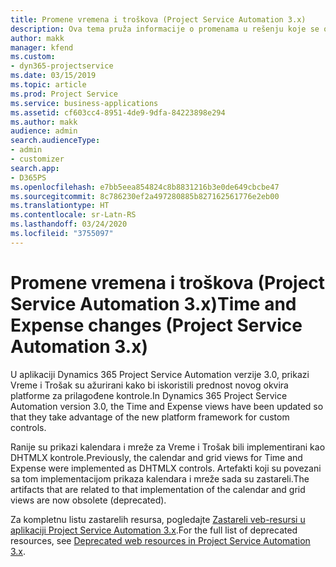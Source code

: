 ```yaml
---
title: Promene vremena i troškova (Project Service Automation 3.x)
description: Ova tema pruža informacije o promenama u rešenju koje se odnose na vreme i troškove.
author: makk
manager: kfend
ms.custom:
- dyn365-projectservice
ms.date: 03/15/2019
ms.topic: article
ms.prod: Project Service
ms.service: business-applications
ms.assetid: cf603cc4-8951-4de9-9dfa-84223898e294
ms.author: makk
audience: admin
search.audienceType:
- admin
- customizer
search.app:
- D365PS
ms.openlocfilehash: e7bb5eea854824c8b8831216b3e0de649cbcbe47
ms.sourcegitcommit: 8c786230ef2a497280885b827162561776e2eb00
ms.translationtype: HT
ms.contentlocale: sr-Latn-RS
ms.lasthandoff: 03/24/2020
ms.locfileid: "3755097"
---
```

# <a name="time-and-expense-changes-project-service-automation-3x"></a><span data-ttu-id="6089b-103">Promene vremena i troškova (Project Service Automation 3.x)</span><span class="sxs-lookup"><span data-stu-id="6089b-103">Time and Expense changes (Project Service Automation 3.x)</span></span>

<span data-ttu-id="6089b-104">U aplikaciji Dynamics 365 Project Service Automation verzije 3.0, prikazi Vreme i Trošak su ažurirani kako bi iskoristili prednost novog okvira platforme za prilagođene kontrole.</span><span class="sxs-lookup"><span data-stu-id="6089b-104">In Dynamics 365 Project Service Automation version 3.0, the Time and Expense views have been updated so that they take advantage of the new platform framework for custom controls.</span></span>

<span data-ttu-id="6089b-105">Ranije su prikazi kalendara i mreže za Vreme i Trošak bili implementirani kao DHTMLX kontrole.</span><span class="sxs-lookup"><span data-stu-id="6089b-105">Previously, the calendar and grid views for Time and Expense were implemented as DHTMLX controls.</span></span> <span data-ttu-id="6089b-106">Artefakti koji su povezani sa tom implementacijom prikaza kalendara i mreže sada su zastareli.</span><span class="sxs-lookup"><span data-stu-id="6089b-106">The artifacts that are related to that implementation of the calendar and grid views are now obsolete (deprecated).</span></span>

<span data-ttu-id="6089b-107">Za kompletnu listu zastarelih resursa, pogledajte [Zastareli veb-resursi u aplikaciji Project Service Automation 3.x](web-resources-deprecated-v3.x.md).</span><span class="sxs-lookup"><span data-stu-id="6089b-107">For the full list of deprecated resources, see [Deprecated web resources in Project Service Automation 3.x](web-resources-deprecated-v3.x.md).</span></span>
